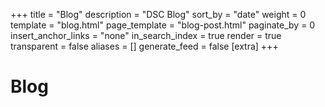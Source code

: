 +++
title = "Blog"
description = "DSC Blog"
sort_by = "date"
weight = 0
template = "blog.html"
page_template = "blog-post.html"
paginate_by = 0
insert_anchor_links = "none"
in_search_index = true
render = true
transparent = false
aliases = []
generate_feed = false
[extra]
+++

# Blog
